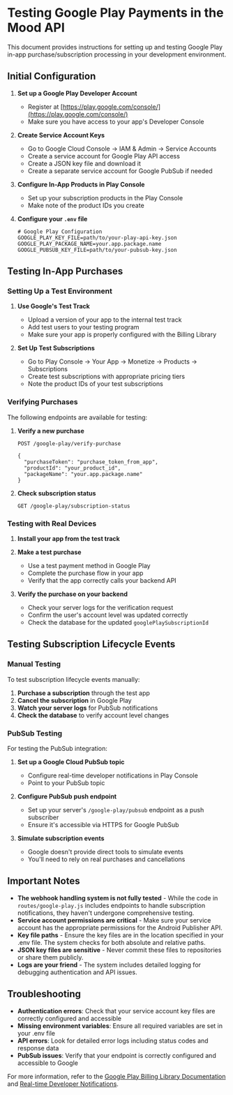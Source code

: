 # Testing Google Play Payments in the Mood API

This document provides instructions for setting up and testing Google Play in-app purchase/subscription processing in your development environment.

## Initial Configuration

1. **Set up a Google Play Developer Account**
   - Register at [https://play.google.com/console/](https://play.google.com/console/)
   - Make sure you have access to your app's Developer Console

2. **Create Service Account Keys**
   - Go to Google Cloud Console → IAM & Admin → Service Accounts
   - Create a service account for Google Play API access
   - Create a JSON key file and download it
   - Create a separate service account for Google PubSub if needed

3. **Configure In-App Products in Play Console**
   - Set up your subscription products in the Play Console
   - Make note of the product IDs you create

4. **Configure your `.env` file**
   ```
   # Google Play Configuration
   GOOGLE_PLAY_KEY_FILE=path/to/your-play-api-key.json
   GOOGLE_PLAY_PACKAGE_NAME=your.app.package.name
   GOOGLE_PUBSUB_KEY_FILE=path/to/your-pubsub-key.json
   ```

## Testing In-App Purchases

### Setting Up a Test Environment

1. **Use Google's Test Track**
   - Upload a version of your app to the internal test track
   - Add test users to your testing program
   - Make sure your app is properly configured with the Billing Library

2. **Set Up Test Subscriptions**
   - Go to Play Console → Your App → Monetize → Products → Subscriptions
   - Create test subscriptions with appropriate pricing tiers
   - Note the product IDs of your test subscriptions

### Verifying Purchases

The following endpoints are available for testing:

1. **Verify a new purchase**
   ```
   POST /google-play/verify-purchase
   
   {
     "purchaseToken": "purchase_token_from_app",
     "productId": "your_product_id",
     "packageName": "your.app.package.name"
   }
   ```

2. **Check subscription status**
   ```
   GET /google-play/subscription-status
   ```

### Testing with Real Devices

1. **Install your app from the test track**
2. **Make a test purchase**
   - Use a test payment method in Google Play
   - Complete the purchase flow in your app
   - Verify that the app correctly calls your backend API

3. **Verify the purchase on your backend**
   - Check your server logs for the verification request
   - Confirm the user's account level was updated correctly
   - Check the database for the updated `googlePlaySubscriptionId`

## Testing Subscription Lifecycle Events

### Manual Testing

To test subscription lifecycle events manually:

1. **Purchase a subscription** through the test app
2. **Cancel the subscription** in Google Play
3. **Watch your server logs** for PubSub notifications
4. **Check the database** to verify account level changes

### PubSub Testing

For testing the PubSub integration:

1. **Set up a Google Cloud PubSub topic**
   - Configure real-time developer notifications in Play Console
   - Point to your PubSub topic

2. **Configure PubSub push endpoint**
   - Set up your server's `/google-play/pubsub` endpoint as a push subscriber
   - Ensure it's accessible via HTTPS for Google PubSub

3. **Simulate subscription events**
   - Google doesn't provide direct tools to simulate events
   - You'll need to rely on real purchases and cancellations

## Important Notes

- **The webhook handling system is not fully tested** - While the code in `routes/google-play.js` includes endpoints to handle subscription notifications, they haven't undergone comprehensive testing.
- **Service account permissions are critical** - Make sure your service account has the appropriate permissions for the Android Publisher API.
- **Key file paths** - Ensure the key files are in the location specified in your .env file. The system checks for both absolute and relative paths.
- **JSON key files are sensitive** - Never commit these files to repositories or share them publicly.
- **Logs are your friend** - The system includes detailed logging for debugging authentication and API issues.

## Troubleshooting

- **Authentication errors**: Check that your service account key files are correctly configured and accessible
- **Missing environment variables**: Ensure all required variables are set in your .env file
- **API errors**: Look for detailed error logs including status codes and response data
- **PubSub issues**: Verify that your endpoint is correctly configured and accessible to Google

For more information, refer to the [Google Play Billing Library Documentation](https://developer.android.com/google/play/billing) and [Real-time Developer Notifications](https://developer.android.com/google/play/billing/getting-ready#configure-rtdn). 